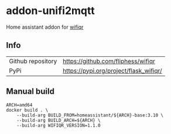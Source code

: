# addon-unifi2mqtt

Home assistant addon for [wifiqr](https://github.com/fliphess/wifiqr)

## Info

|     |     |
| --- | --- |
| Github repository | https://github.com/fliphess/wifiqr |
| PyPi | https://pypi.org/project/flask_wifiqr/ |

## Manual build

```
ARCH=amd64
docker build . \
    --build-arg BUILD_FROM=homeassistant/${ARCH}-base:3.10 \
    --build-arg BUILD_ARCH=${ARCH} \
    --build-arg WIFIQR_VERSION=1.1.0
```
